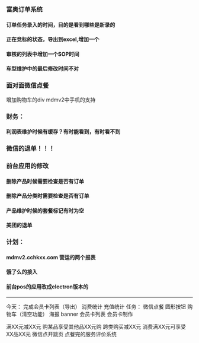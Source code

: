 ### 富奥订单系统
  #### 订单任务录入的时间，目的是看到哪些是新录的
  #### 正在竞标的状态，导出到excel,增加一个
  #### 审核的列表中增加一个SOP时间
  #### 车型维护中的最后修改时间不对

### 面对面微信点餐
  增加购物车的div
  mdmv2中手机的支持

### 财务：
  #### 利润表维护时候有缓存？有时能看到，有时看不到

### 微信的退单！！！

### 前台应用的修改
  #### 删除产品时候需要检查是否有订单
  #### 删除产品分类时需要检查是否有订单
  #### 产品维护时候的套餐标记有时为空
  #### 美团的退单
  
### 计划：
  #### mdmv2.cchkxx.com 营运的两个报表
  #### 饿了么的接入
  #### 前台pos的应用改成electron版本的

---------------------------
 今天：
  完成会员卡列表（导出）
  消费统计
  充值统计
任务：
  微信点餐
    圆形按钮
    购物车（清空功能）
    海报
    banner
  会员卡列表
  会员卡制作
  
  
满XX元减XX元
购某品享受其他品XX元购
跨类购买减XX元
消费满XX元可享受XX品XX元
微信点开跳页
点餐完的服务评价系统
